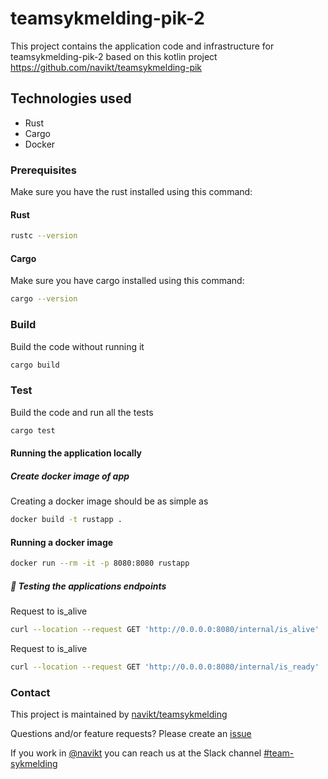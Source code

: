# teamsykmelding-pik-2
This project contains the application code and infrastructure for teamsykmelding-pik-2 based on this kotlin project https://github.com/navikt/teamsykmelding-pik

## Technologies used
* Rust
* Cargo
* Docker


### Prerequisites
Make sure you have the rust installed using this command:
#### Rust
```bash script
rustc --version
```

#### Cargo
Make sure you have cargo installed using this command:
```bash script
cargo --version
```

### Build
Build the code without running it
```bash script
cargo build
```

### Test
Build the code and run all the tests
```bash script
cargo test
```

#### Running the application locally

#####  Create docker image of app
Creating a docker image should be as simple as
``` bash
docker build -t rustapp .
```

#### Running a docker image
``` bash
docker run --rm -it -p 8080:8080 rustapp
```

##### 🧪 Testing the applications endpoints

Request to is_alive
```bash script
curl --location --request GET 'http://0.0.0.0:8080/internal/is_alive'
```

Request to is_alive
```bash script
curl --location --request GET 'http://0.0.0.0:8080/internal/is_ready'
```

### Contact

This project is maintained by [navikt/teamsykmelding](CODEOWNERS)

Questions and/or feature requests? Please create an [issue](https://github.com/navikt/teamsykmelding-pik-2/issues)

If you work in [@navikt](https://github.com/navikt) you can reach us at the Slack
channel [#team-sykmelding](https://nav-it.slack.com/archives/CMA3XV997)
